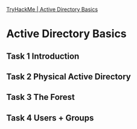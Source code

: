 [TryHackMe | Active Directory Basics](https://tryhackme.com/room/activedirectorybasics)
# Active Directory Basics

## Task 1 Introduction

## Task 2 Physical Active Directory

## Task 3 The Forest

## Task 4 Users + Groups
